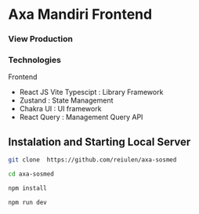 # Axa Mandiri Frontend

### View Production


### Technologies
Frontend
- React JS Vite Typescipt : Library Framework
- Zustand : State Management
- Chakra UI : UI framework
- React Query : Management Query API

## Instalation and Starting Local Server

```bash
git clone  https://github.com/reiulen/axa-sosmed
```
```bash
cd axa-sosmed
```

```bash
npm install
```

```bash
npm run dev
```

